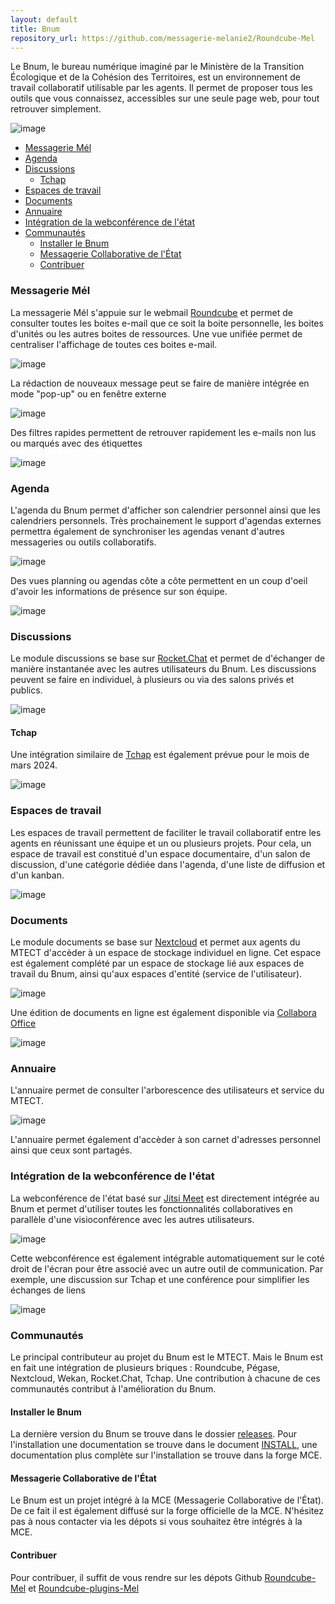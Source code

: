 ```yaml
---
layout: default
title: Bnum
repository_url: https://github.com/messagerie-melanie2/Roundcube-Mel
---
```


Le Bnum, le bureau numérique imaginé par le Ministère de la Transition Écologique et de la Cohésion des Territoires, est un environnement de travail collaboratif utilisable par les agents. Il permet de proposer tous les outils que vous connaissez, accessibles sur une seule page web, pour tout retrouver simplement.

![image](https://github.com/messagerie-melanie2/messagerie-melanie2.github.io/assets/3693239/1a574401-550f-4d7d-89f6-2f14f213668c)

- [Messagerie Mél](#messagerie-mél)
- [Agenda](#agenda)
- [Discussions](#discussions)
  - [Tchap](#tchap)
- [Espaces de travail](#espaces-de-travail)
- [Documents](#documents)
- [Annuaire](#annuaire)
- [Intégration de la webconférence de l'état](#intégration-de-la-webconférence-de-létat)
- [Communautés](#communautés)
  - [Installer le Bnum](#installer-le-bnum)
  - [Messagerie Collaborative de l'État](#messagerie-collaborative-de-létat)
  - [Contribuer](#contribuer)


### Messagerie Mél

La messagerie Mél s'appuie sur le webmail [Roundcube](https://roundcube.net/) et permet de consulter toutes les boites e-mail que ce soit la boite personnelle, les boites d'unités ou les autres boites de ressources. Une vue unifiée permet de centraliser l'affichage de toutes ces boites e-mail.

![image](https://github.com/messagerie-melanie2/messagerie-melanie2.github.io/assets/3693239/8fa94aea-e286-460b-9782-213ce4041734)

La rédaction de nouveaux message peut se faire de manière intégrée en mode "pop-up" ou en fenêtre externe

![image](https://github.com/messagerie-melanie2/messagerie-melanie2.github.io/assets/3693239/4e119016-8ecd-4834-b58c-4a9a555c102f)

Des filtres rapides permettent de retrouver rapidement les e-mails non lus ou marqués avec des étiquettes

![image](https://github.com/messagerie-melanie2/messagerie-melanie2.github.io/assets/3693239/d94780b2-95c4-41e9-953c-9193f32778b6)

### Agenda

L'agenda du Bnum permet d'afficher son calendrier personnel ainsi que les calendriers personnels. Très prochainement le support d'agendas externes permettra également de synchroniser les agendas venant d'autres messageries ou outils collaboratifs.

![image](https://github.com/messagerie-melanie2/messagerie-melanie2.github.io/assets/3693239/0e9b4327-b3ee-4c06-b88b-b7c2d7377470)

Des vues planning ou agendas côte a côte permettent en un coup d'oeil d'avoir les informations de présence sur son équipe.

![image](https://github.com/messagerie-melanie2/messagerie-melanie2.github.io/assets/3693239/d21fd843-97f9-4dff-bd7a-d928199142f3)

### Discussions

Le module discussions se base sur [Rocket.Chat](https://fr.rocket.chat/) et permet de d'échanger de manière instantanée avec les autres utilisateurs du Bnum. Les discussions peuvent se faire en individuel, à plusieurs ou via des salons privés et publics.

![image](https://github.com/messagerie-melanie2/messagerie-melanie2.github.io/assets/3693239/b1fbe346-5a84-4bb3-b0d5-db0b7df5302e)

#### Tchap

Une intégration similaire de [Tchap](https://www.numerique.gouv.fr/outils-agents/tchap-messagerie-instantanee-etat/) est également prévue pour le mois de mars 2024.

![image](https://github.com/messagerie-melanie2/messagerie-melanie2.github.io/assets/3693239/f0ffdec1-1586-4e22-827b-7d48beb2b853)

### Espaces de travail

Les espaces de travail permettent de faciliter le travail collaboratif entre les agents en réunissant une équipe et un ou plusieurs projets. Pour cela, un espace de travail est constitué d'un espace documentaire, d'un salon de discussion, d'une catégorie dédiée dans l'agenda, d'une liste de diffusion et d'un kanban.

![image](https://github.com/messagerie-melanie2/messagerie-melanie2.github.io/assets/3693239/821bbe46-6232-45fe-ae73-c694fe75b3db)

### Documents

Le module documents se base sur [Nextcloud](https://nextcloud.com/fr/) et permet aux agents du MTECT d'accèder à un espace de stockage individuel en ligne. Cet espace est également complété par un espace de stockage lié aux espaces de travail du Bnum, ainsi qu'aux espaces d'entité (service de l'utilisateur). 

![image](https://github.com/messagerie-melanie2/messagerie-melanie2.github.io/assets/3693239/a239cf87-8dd2-4e2c-bfdc-c756c9df364b)

Une édition de documents en ligne est également disponible via [Collabora Office](https://www.collaboraoffice.com/)

![image](https://github.com/messagerie-melanie2/messagerie-melanie2.github.io/assets/3693239/379fcaf2-5896-4728-ba2d-f532dbf1b8da)

### Annuaire

L'annuaire permet de consulter l'arborescence des utilisateurs et service du MTECT.

![image](https://github.com/messagerie-melanie2/messagerie-melanie2.github.io/assets/3693239/17a55827-2070-4bb3-b2d0-fd8d1dc91106)

L'annuaire permet également d'accèder à son carnet d'adresses personnel ainsi que ceux sont partagés.

### Intégration de la webconférence de l'état

La webconférence de l'état basé sur [Jitsi Meet](https://meet.jit.si/) est directement intégrée au Bnum et permet d'utiliser toutes les fonctionnalités collaboratives en parallèle d'une visioconférence avec les autres utilisateurs.

![image](https://github.com/messagerie-melanie2/messagerie-melanie2.github.io/assets/3693239/b4571b44-bf32-4ec0-b182-f65c4529a41c)

Cette webconférence est également intégrable automatiquement sur le coté droit de l'écran pour être associé avec un autre outil de communication. Par exemple, une discussion sur Tchap et une conférence pour simplifier les échanges de liens

![image](https://github.com/messagerie-melanie2/messagerie-melanie2.github.io/assets/3693239/aba7a6f7-eaba-4a10-9c2e-1cdb3c50e64e)


### Communautés

Le principal contributeur au projet du Bnum est le MTECT. Mais le Bnum est en fait une intégration de plusieurs briques : Roundcube, Pégase, Nextcloud, Wekan, Rocket.Chat, Tchap. Une contribution à chacune de ces communautés contribut à l'amélioration du Bnum.

#### Installer le Bnum

La dernière version du Bnum se trouve dans le dossier [releases](https://github.com/messagerie-melanie2/Roundcube-Mel/releases). Pour l'installation une documentation se trouve dans le document [INSTALL](https://github.com/messagerie-melanie2/Roundcube-Mel/blob/dwp/INSTALL), une documentation plus complète sur l'installation se trouve dans la forge MCE.

#### Messagerie Collaborative de l'État

Le Bnum est un projet intégré à la MCE (Messagerie Collaborative de l'État). De ce fait il est également diffusé sur la forge officielle de la MCE. N'hésitez pas à nous contacter via les dépots si vous souhaitez être intégrés à la MCE.

#### Contribuer

Pour contribuer, il suffit de vous rendre sur les dépots Github [Roundcube-Mel](https://github.com/messagerie-melanie2/Roundcube-Mel) et [Roundcube-plugins-Mel](https://github.com/messagerie-melanie2/Roundcube-plugins-Mel)
